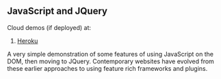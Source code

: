 ## JavaScript and JQuery

Cloud demos (if deployed) at:
1. [Heroku](https://javascriptpure101-01.herokuapp.com/)  

A very simple demonstration of some features of using JavaScript on the DOM, then moving to JQuery.
Contemporary websites have evolved from these earlier approaches to using feature rich frameworks and plugins.




